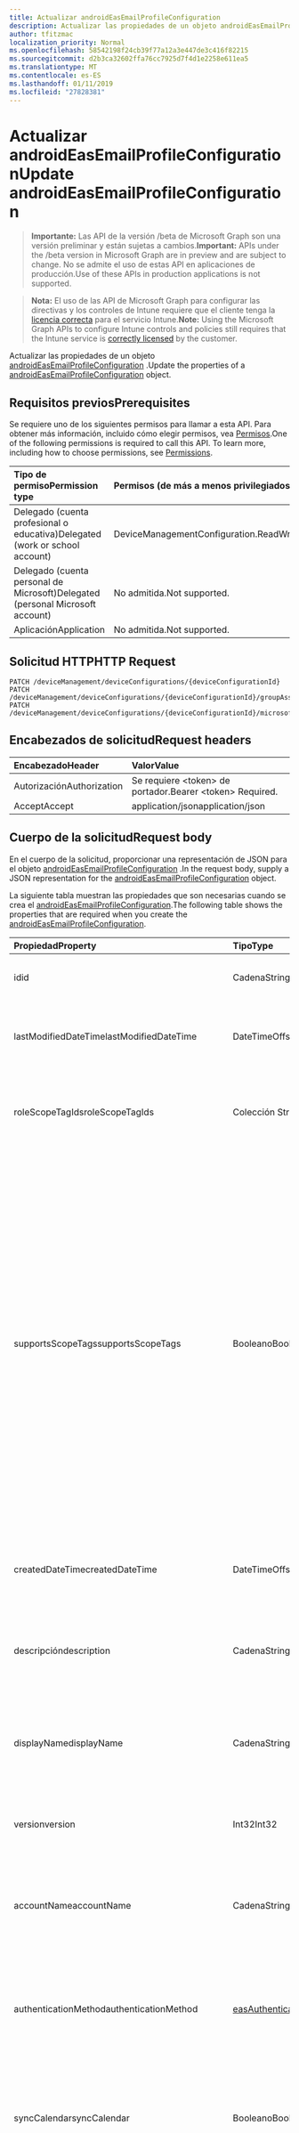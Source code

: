 ```yaml
---
title: Actualizar androidEasEmailProfileConfiguration
description: Actualizar las propiedades de un objeto androidEasEmailProfileConfiguration.
author: tfitzmac
localization_priority: Normal
ms.openlocfilehash: 58542198f24cb39f77a12a3e447de3c416f82215
ms.sourcegitcommit: d2b3ca32602ffa76cc7925d7f4d1e2258e611ea5
ms.translationtype: MT
ms.contentlocale: es-ES
ms.lasthandoff: 01/11/2019
ms.locfileid: "27828381"
---
```

# <a name="update-androideasemailprofileconfiguration"></a><span data-ttu-id="6a7e7-103">Actualizar androidEasEmailProfileConfiguration</span><span class="sxs-lookup"><span data-stu-id="6a7e7-103">Update androidEasEmailProfileConfiguration</span></span>

> <span data-ttu-id="6a7e7-104">**Importante:** Las API de la versión /beta de Microsoft Graph son una versión preliminar y están sujetas a cambios.</span><span class="sxs-lookup"><span data-stu-id="6a7e7-104">**Important:** APIs under the /beta version in Microsoft Graph are in preview and are subject to change.</span></span> <span data-ttu-id="6a7e7-105">No se admite el uso de estas API en aplicaciones de producción.</span><span class="sxs-lookup"><span data-stu-id="6a7e7-105">Use of these APIs in production applications is not supported.</span></span>

> <span data-ttu-id="6a7e7-106">**Nota:** El uso de las API de Microsoft Graph para configurar las directivas y los controles de Intune requiere que el cliente tenga la [licencia correcta](https://go.microsoft.com/fwlink/?linkid=839381) para el servicio Intune.</span><span class="sxs-lookup"><span data-stu-id="6a7e7-106">**Note:** Using the Microsoft Graph APIs to configure Intune controls and policies still requires that the Intune service is [correctly licensed](https://go.microsoft.com/fwlink/?linkid=839381) by the customer.</span></span>

<span data-ttu-id="6a7e7-107">Actualizar las propiedades de un objeto [androidEasEmailProfileConfiguration](../resources/intune-deviceconfig-androideasemailprofileconfiguration.md) .</span><span class="sxs-lookup"><span data-stu-id="6a7e7-107">Update the properties of a [androidEasEmailProfileConfiguration](../resources/intune-deviceconfig-androideasemailprofileconfiguration.md) object.</span></span>
## <a name="prerequisites"></a><span data-ttu-id="6a7e7-108">Requisitos previos</span><span class="sxs-lookup"><span data-stu-id="6a7e7-108">Prerequisites</span></span>
<span data-ttu-id="6a7e7-p102">Se requiere uno de los siguientes permisos para llamar a esta API. Para obtener más información, incluido cómo elegir permisos, vea [Permisos](/graph/permissions-reference).</span><span class="sxs-lookup"><span data-stu-id="6a7e7-p102">One of the following permissions is required to call this API. To learn more, including how to choose permissions, see [Permissions](/graph/permissions-reference).</span></span>

|<span data-ttu-id="6a7e7-111">Tipo de permiso</span><span class="sxs-lookup"><span data-stu-id="6a7e7-111">Permission type</span></span>|<span data-ttu-id="6a7e7-112">Permisos (de más a menos privilegiados)</span><span class="sxs-lookup"><span data-stu-id="6a7e7-112">Permissions (from most to least privileged)</span></span>|
|:---|:---|
|<span data-ttu-id="6a7e7-113">Delegado (cuenta profesional o educativa)</span><span class="sxs-lookup"><span data-stu-id="6a7e7-113">Delegated (work or school account)</span></span>|<span data-ttu-id="6a7e7-114">DeviceManagementConfiguration.ReadWrite.All</span><span class="sxs-lookup"><span data-stu-id="6a7e7-114">DeviceManagementConfiguration.ReadWrite.All</span></span>|
|<span data-ttu-id="6a7e7-115">Delegado (cuenta personal de Microsoft)</span><span class="sxs-lookup"><span data-stu-id="6a7e7-115">Delegated (personal Microsoft account)</span></span>|<span data-ttu-id="6a7e7-116">No admitida.</span><span class="sxs-lookup"><span data-stu-id="6a7e7-116">Not supported.</span></span>|
|<span data-ttu-id="6a7e7-117">Aplicación</span><span class="sxs-lookup"><span data-stu-id="6a7e7-117">Application</span></span>|<span data-ttu-id="6a7e7-118">No admitida.</span><span class="sxs-lookup"><span data-stu-id="6a7e7-118">Not supported.</span></span>|

## <a name="http-request"></a><span data-ttu-id="6a7e7-119">Solicitud HTTP</span><span class="sxs-lookup"><span data-stu-id="6a7e7-119">HTTP Request</span></span>
<!-- {
  "blockType": "ignored"
}
-->
``` http
PATCH /deviceManagement/deviceConfigurations/{deviceConfigurationId}
PATCH /deviceManagement/deviceConfigurations/{deviceConfigurationId}/groupAssignments/{deviceConfigurationGroupAssignmentId}/deviceConfiguration
PATCH /deviceManagement/deviceConfigurations/{deviceConfigurationId}/microsoft.graph.windowsDomainJoinConfiguration/networkAccessConfigurations/{deviceConfigurationId}
```

## <a name="request-headers"></a><span data-ttu-id="6a7e7-120">Encabezados de solicitud</span><span class="sxs-lookup"><span data-stu-id="6a7e7-120">Request headers</span></span>
|<span data-ttu-id="6a7e7-121">Encabezado</span><span class="sxs-lookup"><span data-stu-id="6a7e7-121">Header</span></span>|<span data-ttu-id="6a7e7-122">Valor</span><span class="sxs-lookup"><span data-stu-id="6a7e7-122">Value</span></span>|
|:---|:---|
|<span data-ttu-id="6a7e7-123">Autorización</span><span class="sxs-lookup"><span data-stu-id="6a7e7-123">Authorization</span></span>|<span data-ttu-id="6a7e7-124">Se requiere &lt;token&gt; de portador.</span><span class="sxs-lookup"><span data-stu-id="6a7e7-124">Bearer &lt;token&gt; Required.</span></span>|
|<span data-ttu-id="6a7e7-125">Accept</span><span class="sxs-lookup"><span data-stu-id="6a7e7-125">Accept</span></span>|<span data-ttu-id="6a7e7-126">application/json</span><span class="sxs-lookup"><span data-stu-id="6a7e7-126">application/json</span></span>|

## <a name="request-body"></a><span data-ttu-id="6a7e7-127">Cuerpo de la solicitud</span><span class="sxs-lookup"><span data-stu-id="6a7e7-127">Request body</span></span>
<span data-ttu-id="6a7e7-128">En el cuerpo de la solicitud, proporcionar una representación de JSON para el objeto [androidEasEmailProfileConfiguration](../resources/intune-deviceconfig-androideasemailprofileconfiguration.md) .</span><span class="sxs-lookup"><span data-stu-id="6a7e7-128">In the request body, supply a JSON representation for the [androidEasEmailProfileConfiguration](../resources/intune-deviceconfig-androideasemailprofileconfiguration.md) object.</span></span>

<span data-ttu-id="6a7e7-129">La siguiente tabla muestran las propiedades que son necesarias cuando se crea el [androidEasEmailProfileConfiguration](../resources/intune-deviceconfig-androideasemailprofileconfiguration.md).</span><span class="sxs-lookup"><span data-stu-id="6a7e7-129">The following table shows the properties that are required when you create the [androidEasEmailProfileConfiguration](../resources/intune-deviceconfig-androideasemailprofileconfiguration.md).</span></span>

|<span data-ttu-id="6a7e7-130">Propiedad</span><span class="sxs-lookup"><span data-stu-id="6a7e7-130">Property</span></span>|<span data-ttu-id="6a7e7-131">Tipo</span><span class="sxs-lookup"><span data-stu-id="6a7e7-131">Type</span></span>|<span data-ttu-id="6a7e7-132">Descripción</span><span class="sxs-lookup"><span data-stu-id="6a7e7-132">Description</span></span>|
|:---|:---|:---|
|<span data-ttu-id="6a7e7-133">id</span><span class="sxs-lookup"><span data-stu-id="6a7e7-133">id</span></span>|<span data-ttu-id="6a7e7-134">Cadena</span><span class="sxs-lookup"><span data-stu-id="6a7e7-134">String</span></span>|<span data-ttu-id="6a7e7-135">Clave de la entidad.</span><span class="sxs-lookup"><span data-stu-id="6a7e7-135">Key of the entity.</span></span> <span data-ttu-id="6a7e7-136">Heredado de [deviceConfiguration](../resources/intune-deviceconfig-deviceconfiguration.md)</span><span class="sxs-lookup"><span data-stu-id="6a7e7-136">Inherited from [deviceConfiguration](../resources/intune-deviceconfig-deviceconfiguration.md)</span></span>|
|<span data-ttu-id="6a7e7-137">lastModifiedDateTime</span><span class="sxs-lookup"><span data-stu-id="6a7e7-137">lastModifiedDateTime</span></span>|<span data-ttu-id="6a7e7-138">DateTimeOffset</span><span class="sxs-lookup"><span data-stu-id="6a7e7-138">DateTimeOffset</span></span>|<span data-ttu-id="6a7e7-139">Fecha y hora en la que se modificó el objeto por última vez.</span><span class="sxs-lookup"><span data-stu-id="6a7e7-139">DateTime the object was last modified.</span></span> <span data-ttu-id="6a7e7-140">Heredado de [deviceConfiguration](../resources/intune-deviceconfig-deviceconfiguration.md)</span><span class="sxs-lookup"><span data-stu-id="6a7e7-140">Inherited from [deviceConfiguration](../resources/intune-deviceconfig-deviceconfiguration.md)</span></span>|
|<span data-ttu-id="6a7e7-141">roleScopeTagIds</span><span class="sxs-lookup"><span data-stu-id="6a7e7-141">roleScopeTagIds</span></span>|<span data-ttu-id="6a7e7-142">Colección String</span><span class="sxs-lookup"><span data-stu-id="6a7e7-142">String collection</span></span>|<span data-ttu-id="6a7e7-143">Lista de etiquetas de ámbito para esta instancia de entidad.</span><span class="sxs-lookup"><span data-stu-id="6a7e7-143">List of Scope Tags for this Entity instance.</span></span> <span data-ttu-id="6a7e7-144">Heredado de [deviceConfiguration](../resources/intune-deviceconfig-deviceconfiguration.md)</span><span class="sxs-lookup"><span data-stu-id="6a7e7-144">Inherited from [deviceConfiguration](../resources/intune-deviceconfig-deviceconfiguration.md)</span></span>|
|<span data-ttu-id="6a7e7-145">supportsScopeTags</span><span class="sxs-lookup"><span data-stu-id="6a7e7-145">supportsScopeTags</span></span>|<span data-ttu-id="6a7e7-146">Booleano</span><span class="sxs-lookup"><span data-stu-id="6a7e7-146">Boolean</span></span>|<span data-ttu-id="6a7e7-147">Indica si la configuración del dispositivo subyacente admite la asignación de etiquetas de ámbito.</span><span class="sxs-lookup"><span data-stu-id="6a7e7-147">Indicates whether or not the underlying Device Configuration supports the assignment of scope tags.</span></span> <span data-ttu-id="6a7e7-148">No se permite la asignación a la propiedad ScopeTags cuando este valor es false y entidades no estará visibles para los usuarios con ámbito.</span><span class="sxs-lookup"><span data-stu-id="6a7e7-148">Assigning to the ScopeTags property is not allowed when this value is false and entities will not be visible to scoped users.</span></span> <span data-ttu-id="6a7e7-149">Esto se produce para las directivas de heredado creadas en Silverlight y se puede resolver por eliminar y volver a crear la directiva en el Portal de Azure.</span><span class="sxs-lookup"><span data-stu-id="6a7e7-149">This occurs for Legacy policies created in Silverlight and can be resolved by deleting and recreating the policy in the Azure Portal.</span></span> <span data-ttu-id="6a7e7-150">Esta propiedad es de sólo lectura.</span><span class="sxs-lookup"><span data-stu-id="6a7e7-150">This property is read-only.</span></span> <span data-ttu-id="6a7e7-151">Heredado de [deviceConfiguration](../resources/intune-deviceconfig-deviceconfiguration.md)</span><span class="sxs-lookup"><span data-stu-id="6a7e7-151">Inherited from [deviceConfiguration](../resources/intune-deviceconfig-deviceconfiguration.md)</span></span>|
|<span data-ttu-id="6a7e7-152">createdDateTime</span><span class="sxs-lookup"><span data-stu-id="6a7e7-152">createdDateTime</span></span>|<span data-ttu-id="6a7e7-153">DateTimeOffset</span><span class="sxs-lookup"><span data-stu-id="6a7e7-153">DateTimeOffset</span></span>|<span data-ttu-id="6a7e7-154">Fecha y hora en la que se creó el objeto.</span><span class="sxs-lookup"><span data-stu-id="6a7e7-154">DateTime the object was created.</span></span> <span data-ttu-id="6a7e7-155">Heredado de [deviceConfiguration](../resources/intune-deviceconfig-deviceconfiguration.md)</span><span class="sxs-lookup"><span data-stu-id="6a7e7-155">Inherited from [deviceConfiguration](../resources/intune-deviceconfig-deviceconfiguration.md)</span></span>|
|<span data-ttu-id="6a7e7-156">descripción</span><span class="sxs-lookup"><span data-stu-id="6a7e7-156">description</span></span>|<span data-ttu-id="6a7e7-157">Cadena</span><span class="sxs-lookup"><span data-stu-id="6a7e7-157">String</span></span>|<span data-ttu-id="6a7e7-158">Descripción proporcionada por el administrador de la configuración del dispositivo.</span><span class="sxs-lookup"><span data-stu-id="6a7e7-158">Admin provided description of the Device Configuration.</span></span> <span data-ttu-id="6a7e7-159">Heredado de [deviceConfiguration](../resources/intune-deviceconfig-deviceconfiguration.md)</span><span class="sxs-lookup"><span data-stu-id="6a7e7-159">Inherited from [deviceConfiguration](../resources/intune-deviceconfig-deviceconfiguration.md)</span></span>|
|<span data-ttu-id="6a7e7-160">displayName</span><span class="sxs-lookup"><span data-stu-id="6a7e7-160">displayName</span></span>|<span data-ttu-id="6a7e7-161">Cadena</span><span class="sxs-lookup"><span data-stu-id="6a7e7-161">String</span></span>|<span data-ttu-id="6a7e7-162">Nombre proporcionado por el administrador de la configuración del dispositivo.</span><span class="sxs-lookup"><span data-stu-id="6a7e7-162">Admin provided name of the device configuration.</span></span> <span data-ttu-id="6a7e7-163">Heredado de [deviceConfiguration](../resources/intune-deviceconfig-deviceconfiguration.md)</span><span class="sxs-lookup"><span data-stu-id="6a7e7-163">Inherited from [deviceConfiguration](../resources/intune-deviceconfig-deviceconfiguration.md)</span></span>|
|<span data-ttu-id="6a7e7-164">version</span><span class="sxs-lookup"><span data-stu-id="6a7e7-164">version</span></span>|<span data-ttu-id="6a7e7-165">Int32</span><span class="sxs-lookup"><span data-stu-id="6a7e7-165">Int32</span></span>|<span data-ttu-id="6a7e7-166">Versión de la configuración del dispositivo.</span><span class="sxs-lookup"><span data-stu-id="6a7e7-166">Version of the device configuration.</span></span> <span data-ttu-id="6a7e7-167">Heredado de [deviceConfiguration](../resources/intune-deviceconfig-deviceconfiguration.md)</span><span class="sxs-lookup"><span data-stu-id="6a7e7-167">Inherited from [deviceConfiguration](../resources/intune-deviceconfig-deviceconfiguration.md)</span></span>|
|<span data-ttu-id="6a7e7-168">accountName</span><span class="sxs-lookup"><span data-stu-id="6a7e7-168">accountName</span></span>|<span data-ttu-id="6a7e7-169">Cadena</span><span class="sxs-lookup"><span data-stu-id="6a7e7-169">String</span></span>|<span data-ttu-id="6a7e7-170">Nombre de cuenta de Exchange ActiveSync, que se muestra a los usuarios como nombre del perfil EAS (this).</span><span class="sxs-lookup"><span data-stu-id="6a7e7-170">Exchange ActiveSync account name, displayed to users as name of EAS (this) profile.</span></span>|
|<span data-ttu-id="6a7e7-171">authenticationMethod</span><span class="sxs-lookup"><span data-stu-id="6a7e7-171">authenticationMethod</span></span>|[<span data-ttu-id="6a7e7-172">easAuthenticationMethod</span><span class="sxs-lookup"><span data-stu-id="6a7e7-172">easAuthenticationMethod</span></span>](../resources/intune-deviceconfig-easauthenticationmethod.md)|<span data-ttu-id="6a7e7-173">Método de autenticación para Exchange ActiveSync.</span><span class="sxs-lookup"><span data-stu-id="6a7e7-173">Authentication method for Exchange ActiveSync.</span></span> <span data-ttu-id="6a7e7-174">Los valores posibles son: `usernameAndPassword` y `certificate`.</span><span class="sxs-lookup"><span data-stu-id="6a7e7-174">Possible values are: `usernameAndPassword`, `certificate`.</span></span>|
|<span data-ttu-id="6a7e7-175">syncCalendar</span><span class="sxs-lookup"><span data-stu-id="6a7e7-175">syncCalendar</span></span>|<span data-ttu-id="6a7e7-176">Booleano</span><span class="sxs-lookup"><span data-stu-id="6a7e7-176">Boolean</span></span>|<span data-ttu-id="6a7e7-177">Activa o desactiva la sincronización del calendario.</span><span class="sxs-lookup"><span data-stu-id="6a7e7-177">Toggles syncing the calendar.</span></span> <span data-ttu-id="6a7e7-178">Si se establece en false calendario está desactivado en el dispositivo.</span><span class="sxs-lookup"><span data-stu-id="6a7e7-178">If set to false calendar is turned off on the device.</span></span>|
|<span data-ttu-id="6a7e7-179">syncContacts</span><span class="sxs-lookup"><span data-stu-id="6a7e7-179">syncContacts</span></span>|<span data-ttu-id="6a7e7-180">Booleano</span><span class="sxs-lookup"><span data-stu-id="6a7e7-180">Boolean</span></span>|<span data-ttu-id="6a7e7-181">Activa o desactiva la sincronización de contactos.</span><span class="sxs-lookup"><span data-stu-id="6a7e7-181">Toggles syncing contacts.</span></span> <span data-ttu-id="6a7e7-182">Si establece en false contactos está desactivado en el dispositivo.</span><span class="sxs-lookup"><span data-stu-id="6a7e7-182">If set to false contacts are turned off on the device.</span></span>|
|<span data-ttu-id="6a7e7-183">syncTasks</span><span class="sxs-lookup"><span data-stu-id="6a7e7-183">syncTasks</span></span>|<span data-ttu-id="6a7e7-184">Booleano</span><span class="sxs-lookup"><span data-stu-id="6a7e7-184">Boolean</span></span>|<span data-ttu-id="6a7e7-185">Activa o desactiva la sincronización de tareas.</span><span class="sxs-lookup"><span data-stu-id="6a7e7-185">Toggles syncing tasks.</span></span> <span data-ttu-id="6a7e7-186">Si establece en false tareas está desactivado en el dispositivo.</span><span class="sxs-lookup"><span data-stu-id="6a7e7-186">If set to false tasks are turned off on the device.</span></span>|
|<span data-ttu-id="6a7e7-187">syncNotes</span><span class="sxs-lookup"><span data-stu-id="6a7e7-187">syncNotes</span></span>|<span data-ttu-id="6a7e7-188">Booleano</span><span class="sxs-lookup"><span data-stu-id="6a7e7-188">Boolean</span></span>|<span data-ttu-id="6a7e7-189">Activa o desactiva la sincronización de notas.</span><span class="sxs-lookup"><span data-stu-id="6a7e7-189">Toggles syncing notes.</span></span> <span data-ttu-id="6a7e7-190">Si establece en false notas está desactivado en el dispositivo.</span><span class="sxs-lookup"><span data-stu-id="6a7e7-190">If set to false notes are turned off on the device.</span></span>|
|<span data-ttu-id="6a7e7-191">durationOfEmailToSync</span><span class="sxs-lookup"><span data-stu-id="6a7e7-191">durationOfEmailToSync</span></span>|[<span data-ttu-id="6a7e7-192">emailSyncDuration</span><span class="sxs-lookup"><span data-stu-id="6a7e7-192">emailSyncDuration</span></span>](../resources/intune-deviceconfig-emailsyncduration.md)|<span data-ttu-id="6a7e7-193">Duración de correo electrónico de tiempo se debe sincronizar en.</span><span class="sxs-lookup"><span data-stu-id="6a7e7-193">Duration of time email should be synced to.</span></span> <span data-ttu-id="6a7e7-194">Los valores posibles son: `userDefined`, `oneDay`, `threeDays`, `oneWeek`, `twoWeeks`, `oneMonth` y `unlimited`.</span><span class="sxs-lookup"><span data-stu-id="6a7e7-194">Possible values are: `userDefined`, `oneDay`, `threeDays`, `oneWeek`, `twoWeeks`, `oneMonth`, `unlimited`.</span></span>|
|<span data-ttu-id="6a7e7-195">emailAddressSource</span><span class="sxs-lookup"><span data-stu-id="6a7e7-195">emailAddressSource</span></span>|[<span data-ttu-id="6a7e7-196">userEmailSource</span><span class="sxs-lookup"><span data-stu-id="6a7e7-196">userEmailSource</span></span>](../resources/intune-deviceconfig-useremailsource.md)|<span data-ttu-id="6a7e7-197">Atributo de correo electrónico que se seleccionan de AAD y se insertan en este perfil antes de instalar en el dispositivo.</span><span class="sxs-lookup"><span data-stu-id="6a7e7-197">Email attribute that is picked from AAD and injected into this profile before installing on the device.</span></span> <span data-ttu-id="6a7e7-198">Los valores posibles son: `userPrincipalName` y `primarySmtpAddress`.</span><span class="sxs-lookup"><span data-stu-id="6a7e7-198">Possible values are: `userPrincipalName`, `primarySmtpAddress`.</span></span>|
|<span data-ttu-id="6a7e7-199">emailSyncSchedule</span><span class="sxs-lookup"><span data-stu-id="6a7e7-199">emailSyncSchedule</span></span>|[<span data-ttu-id="6a7e7-200">emailSyncSchedule</span><span class="sxs-lookup"><span data-stu-id="6a7e7-200">emailSyncSchedule</span></span>](../resources/intune-deviceconfig-emailsyncschedule.md)|<span data-ttu-id="6a7e7-201">Programación de sincronización de correo electrónico.</span><span class="sxs-lookup"><span data-stu-id="6a7e7-201">Email sync schedule.</span></span> <span data-ttu-id="6a7e7-202">Los valores posibles son: `userDefined`, `asMessagesArrive`, `manual`, `fifteenMinutes`, `thirtyMinutes`, `sixtyMinutes` y `basedOnMyUsage`.</span><span class="sxs-lookup"><span data-stu-id="6a7e7-202">Possible values are: `userDefined`, `asMessagesArrive`, `manual`, `fifteenMinutes`, `thirtyMinutes`, `sixtyMinutes`, `basedOnMyUsage`.</span></span>|
|<span data-ttu-id="6a7e7-203">hostName</span><span class="sxs-lookup"><span data-stu-id="6a7e7-203">hostName</span></span>|<span data-ttu-id="6a7e7-204">String</span><span class="sxs-lookup"><span data-stu-id="6a7e7-204">String</span></span>|<span data-ttu-id="6a7e7-205">Ubicación de Exchange (URL) que la aplicación de correo nativo se conecta a.</span><span class="sxs-lookup"><span data-stu-id="6a7e7-205">Exchange location (URL) that the native mail app connects to.</span></span>|
|<span data-ttu-id="6a7e7-206">requireSmime</span><span class="sxs-lookup"><span data-stu-id="6a7e7-206">requireSmime</span></span>|<span data-ttu-id="6a7e7-207">Booleano</span><span class="sxs-lookup"><span data-stu-id="6a7e7-207">Boolean</span></span>|<span data-ttu-id="6a7e7-208">Indica si se va a usar certificados S/MIME o no.</span><span class="sxs-lookup"><span data-stu-id="6a7e7-208">Indicates whether or not to use S/MIME certificate.</span></span>|
|<span data-ttu-id="6a7e7-209">requireSsl</span><span class="sxs-lookup"><span data-stu-id="6a7e7-209">requireSsl</span></span>|<span data-ttu-id="6a7e7-210">Booleano</span><span class="sxs-lookup"><span data-stu-id="6a7e7-210">Boolean</span></span>|<span data-ttu-id="6a7e7-211">Indica si se va a usar SSL o no.</span><span class="sxs-lookup"><span data-stu-id="6a7e7-211">Indicates whether or not to use SSL.</span></span>|
|<span data-ttu-id="6a7e7-212">usernameSource</span><span class="sxs-lookup"><span data-stu-id="6a7e7-212">usernameSource</span></span>|[<span data-ttu-id="6a7e7-213">androidUsernameSource</span><span class="sxs-lookup"><span data-stu-id="6a7e7-213">androidUsernameSource</span></span>](../resources/intune-deviceconfig-androidusernamesource.md)|<span data-ttu-id="6a7e7-214">Atributo de nombre de usuario que se seleccionan de AAD y se insertan en este perfil antes de instalar en el dispositivo.</span><span class="sxs-lookup"><span data-stu-id="6a7e7-214">Username attribute that is picked from AAD and injected into this profile before installing on the device.</span></span> <span data-ttu-id="6a7e7-215">Los valores posibles son: `username`, `userPrincipalName`, `samAccountName` y `primarySmtpAddress`.</span><span class="sxs-lookup"><span data-stu-id="6a7e7-215">Possible values are: `username`, `userPrincipalName`, `samAccountName`, `primarySmtpAddress`.</span></span>|
|<span data-ttu-id="6a7e7-216">userDomainNameSource</span><span class="sxs-lookup"><span data-stu-id="6a7e7-216">userDomainNameSource</span></span>|[<span data-ttu-id="6a7e7-217">domainNameSource</span><span class="sxs-lookup"><span data-stu-id="6a7e7-217">domainNameSource</span></span>](../resources/intune-deviceconfig-domainnamesource.md)|<span data-ttu-id="6a7e7-218">Atributo UserDomainname que se seleccionan de AAD y se insertan en este perfil antes de instalar en el dispositivo.</span><span class="sxs-lookup"><span data-stu-id="6a7e7-218">UserDomainname attribute that is picked from AAD and injected into this profile before installing on the device.</span></span> <span data-ttu-id="6a7e7-219">Los valores posibles son: `fullDomainName` y `netBiosDomainName`.</span><span class="sxs-lookup"><span data-stu-id="6a7e7-219">Possible values are: `fullDomainName`, `netBiosDomainName`.</span></span>|
|<span data-ttu-id="6a7e7-220">customDomainName</span><span class="sxs-lookup"><span data-stu-id="6a7e7-220">customDomainName</span></span>|<span data-ttu-id="6a7e7-221">Cadena</span><span class="sxs-lookup"><span data-stu-id="6a7e7-221">String</span></span>|<span data-ttu-id="6a7e7-222">Valor de nombre de dominio personalizado utilizado durante la generación de un perfil de correo electrónico antes de instalar en el dispositivo.</span><span class="sxs-lookup"><span data-stu-id="6a7e7-222">Custom domain name value used while generating an email profile before installing on the device.</span></span>|



## <a name="response"></a><span data-ttu-id="6a7e7-223">Respuesta</span><span class="sxs-lookup"><span data-stu-id="6a7e7-223">Response</span></span>
<span data-ttu-id="6a7e7-224">Si tiene éxito, este método devuelve una `200 OK` código de respuesta y un objeto actualizado [androidEasEmailProfileConfiguration](../resources/intune-deviceconfig-androideasemailprofileconfiguration.md) en el cuerpo de la respuesta.</span><span class="sxs-lookup"><span data-stu-id="6a7e7-224">If successful, this method returns a `200 OK` response code and an updated [androidEasEmailProfileConfiguration](../resources/intune-deviceconfig-androideasemailprofileconfiguration.md) object in the response body.</span></span>

## <a name="example"></a><span data-ttu-id="6a7e7-225">Ejemplo</span><span class="sxs-lookup"><span data-stu-id="6a7e7-225">Example</span></span>
### <a name="request"></a><span data-ttu-id="6a7e7-226">Solicitud</span><span class="sxs-lookup"><span data-stu-id="6a7e7-226">Request</span></span>
<span data-ttu-id="6a7e7-227">Aquí tiene un ejemplo de la solicitud.</span><span class="sxs-lookup"><span data-stu-id="6a7e7-227">Here is an example of the request.</span></span>
``` http
PATCH https://graph.microsoft.com/beta/deviceManagement/deviceConfigurations/{deviceConfigurationId}
Content-type: application/json
Content-length: 783

{
  "lastModifiedDateTime": "2017-01-01T00:00:35.1329464-08:00",
  "roleScopeTagIds": [
    "Role Scope Tag Ids value"
  ],
  "supportsScopeTags": true,
  "description": "Description value",
  "displayName": "Display Name value",
  "version": 7,
  "accountName": "Account Name value",
  "authenticationMethod": "certificate",
  "syncCalendar": true,
  "syncContacts": true,
  "syncTasks": true,
  "syncNotes": true,
  "durationOfEmailToSync": "oneDay",
  "emailAddressSource": "primarySmtpAddress",
  "emailSyncSchedule": "asMessagesArrive",
  "hostName": "Host Name value",
  "requireSmime": true,
  "requireSsl": true,
  "usernameSource": "userPrincipalName",
  "userDomainNameSource": "netBiosDomainName",
  "customDomainName": "Custom Domain Name value"
}
```

### <a name="response"></a><span data-ttu-id="6a7e7-228">Respuesta</span><span class="sxs-lookup"><span data-stu-id="6a7e7-228">Response</span></span>
<span data-ttu-id="6a7e7-p121">Aquí tiene un ejemplo de la respuesta. Nota: Puede que el objeto de respuesta que aparece aquí se trunque para abreviar. Todas las propiedades se devolverán de una llamada real.</span><span class="sxs-lookup"><span data-stu-id="6a7e7-p121">Here is an example of the response. Note: The response object shown here may be truncated for brevity. All of the properties will be returned from an actual call.</span></span>
``` http
HTTP/1.1 200 OK
Content-Type: application/json
Content-Length: 965

{
  "@odata.type": "#microsoft.graph.androidEasEmailProfileConfiguration",
  "id": "ee5e5610-5610-ee5e-1056-5eee10565eee",
  "lastModifiedDateTime": "2017-01-01T00:00:35.1329464-08:00",
  "roleScopeTagIds": [
    "Role Scope Tag Ids value"
  ],
  "supportsScopeTags": true,
  "createdDateTime": "2017-01-01T00:02:43.5775965-08:00",
  "description": "Description value",
  "displayName": "Display Name value",
  "version": 7,
  "accountName": "Account Name value",
  "authenticationMethod": "certificate",
  "syncCalendar": true,
  "syncContacts": true,
  "syncTasks": true,
  "syncNotes": true,
  "durationOfEmailToSync": "oneDay",
  "emailAddressSource": "primarySmtpAddress",
  "emailSyncSchedule": "asMessagesArrive",
  "hostName": "Host Name value",
  "requireSmime": true,
  "requireSsl": true,
  "usernameSource": "userPrincipalName",
  "userDomainNameSource": "netBiosDomainName",
  "customDomainName": "Custom Domain Name value"
}
```





